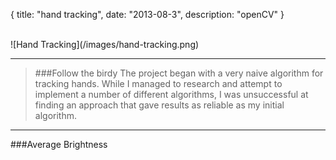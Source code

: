 {
  title: "hand tracking",
  date:   "2013-08-3",
  description: "openCV"
}

<br>
![Hand Tracking](/images/hand-tracking.png)
<br>

---

>###Follow the birdy
>The project began with a very naive algorithm for tracking hands.  While I managed to research and attempt to implement a number of different algorithms, I was unsuccessful at finding an approach that gave results as reliable as my initial algorithm.

---

###Average Brightness